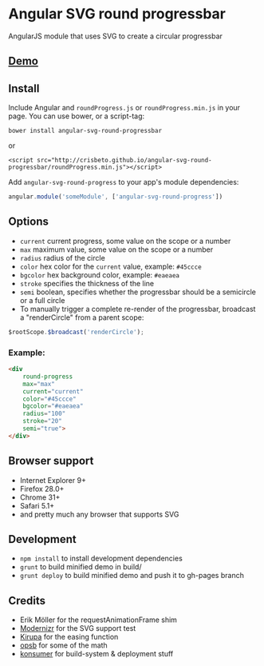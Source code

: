 # Angular SVG round progressbar

AngularJS module that uses SVG to create a circular progressbar

## [Demo](http://crisbeto.github.io/angular-svg-round-progressbar/)

## Install

Include Angular and `roundProgress.js` or `roundProgress.min.js` in your page. You can use bower, or a script-tag:

`bower install angular-svg-round-progressbar`

or

`<script src="http://crisbeto.github.io/angular-svg-round-progressbar/roundProgress.min.js"></script>`


Add `angular-svg-round-progress` to your app's module dependencies:

```javascript
angular.module('someModule', ['angular-svg-round-progress'])
```

## Options

* `current` current progress, some value on the scope or a number
* `max` maximum value, some value on the scope or a number
* `radius` radius of the circle
* `color` hex color for the `current` value, example: `#45ccce`
* `bgcolor` hex background color, example: `#eaeaea`
* `stroke` specifies the thickness of the line
* `semi` boolean, specifies whether the progressbar should be a semicircle or a full circle
* To manually trigger a complete re-render of the progressbar, broadcast a "renderCircle" from a parent scope:

```javascript
$rootScope.$broadcast('renderCircle');
```

### Example:

```html
<div 
	round-progress 
	max="max" 
	current="current" 
	color="#45ccce" 
	bgcolor="#eaeaea" 
	radius="100" 
	stroke="20"
	semi="true">
</div>
```

## Browser support

* Internet Explorer 9+
* Firefox 28.0+
* Chrome 31+
* Safari 5.1+
* and pretty much any browser that supports SVG


## Development

*  `npm install` to install development dependencies
*  `grunt` to build minified demo in build/
*  `grunt deploy` to build minified demo and push it to gh-pages branch


## Credits

* Erik Möller for the requestAnimationFrame shim
* [Modernizr](http://modernizr.com/) for the SVG support test
* [Kirupa](http://www.kirupa.com/forum/showthread.php?378287-Robert-Penner-s-Easing-Equations-in-Pure-JS-(no-jQuery)) for the easing function
* [opsb](http://stackoverflow.com/questions/5736398/how-to-calculate-the-svg-path-for-an-arc-of-a-circle) for some of the math
* [konsumer](https://github.com/konsumer) for build-system & deployment stuff
